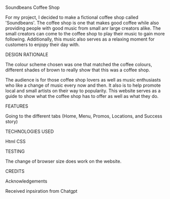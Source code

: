 Soundbeans Coffee Shop

For my project, I decided to make a fictional coffee shop called 'Soundbeans'. The coffee shop is one that makes good coffee while also providing people with good music from small anr large creators alike. The small creators can come to the coffee shop to play their music to gain more following. Additionally, this music also serves as a relaxing moment for customers to enjopy their day with.

DESIGN RATIONALE

The colour scheme chosen was one that matched the coffee colours, different shades of brown to really show that this was a coffee shop.

The audience is for those coffee shop lovers as well as music enthusiasts who like a change of music every now and then. It also is to help promote local and small artists on their way to popularity. This website serves as a guide to show what the coffee shop has to offer as well as what they do.

FEATURES

Going to the different tabs (Home, Menu, Promos, Locations, and Success story)


TECHNOLOGIES USED

Html
CSS

TESTING

The change of browser size does work on the website.

CREDITS

Acknowledgements

Received inpsiration from Chatgpt